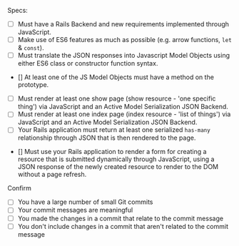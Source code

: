
Specs:
- [ ] Must have a Rails Backend and new requirements implemented through JavaScript.
- [ ] Make use of ES6 features as much as possible (e.g. arrow functions, `let` & `const`).
- [ ] Must translate the JSON responses into Javascript Model Objects using either ES6 class or constructor function syntax.
- [] At least one of the JS Model Objects must have a method on the prototype.
- [ ] Must render at least one show page (show resource - 'one specific thing') via JavaScript and an Active Model Serialization JSON Backend.
- [ ] Must render at least one index page (index resource - 'list of things') via JavaScript and an Active Model Serialization JSON Backend.
- [ ] Your Rails application must return at least one serialized `has-many` relationship through JSON that is then rendered to the page.
- [] Must use your Rails application to render a form for creating a resource that is submitted dynamically through JavaScript, using a JSON response of the newly created resource to render to the DOM without a page refresh.


Confirm
- [ ] You have a large number of small Git commits
- [ ] Your commit messages are meaningful
- [ ] You made the changes in a commit that relate to the commit message
- [ ] You don't include changes in a commit that aren't related to the commit message